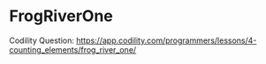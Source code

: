 # FrogRiverOne
Codility Question: https://app.codility.com/programmers/lessons/4-counting_elements/frog_river_one/
